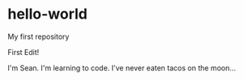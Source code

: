 # hello-world
My first repository

First Edit!

I'm Sean. I'm learning to code. I've never eaten tacos on the moon...
